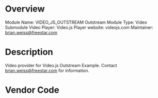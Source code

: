 
# Overview

Module Name: VIDEO_JS_OUTSTREAM Outstream
Module Type: Video Submodule
Video Player: Video.js
Player website: videojs.com
Maintainer: brian.weiss@freestar.com

# Description

Video provider for Video.js Outstream Example. Contact brian.weiss@freestar.com for information.

# Vendor Code
